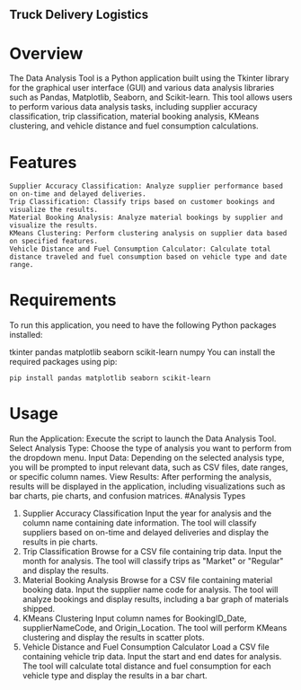 ## Truck Delivery Logistics
# Overview
The Data Analysis Tool is a Python application built using the Tkinter library for the graphical user interface (GUI) and various data analysis libraries such as Pandas, Matplotlib, Seaborn, and Scikit-learn. This tool allows users to perform various data analysis tasks, including supplier accuracy classification, trip classification, material booking analysis, KMeans clustering, and vehicle distance and fuel consumption calculations.

# Features
    Supplier Accuracy Classification: Analyze supplier performance based on on-time and delayed deliveries.
    Trip Classification: Classify trips based on customer bookings and visualize the results.
    Material Booking Analysis: Analyze material bookings by supplier and visualize the results.
    KMeans Clustering: Perform clustering analysis on supplier data based on specified features.
    Vehicle Distance and Fuel Consumption Calculator: Calculate total distance traveled and fuel consumption based on vehicle type and date range.
# Requirements
To run this application, you need to have the following Python packages installed:

  tkinter
  pandas
  matplotlib
  seaborn
  scikit-learn
  numpy
You can install the required packages using pip:

    pip install pandas matplotlib seaborn scikit-learn
# Usage
Run the Application: Execute the script to launch the Data Analysis Tool.
Select Analysis Type: Choose the type of analysis you want to perform from the dropdown menu.
Input Data: Depending on the selected analysis type, you will be prompted to input relevant data, such as CSV files, date ranges, or specific column names.
View Results: After performing the analysis, results will be displayed in the application, including visualizations such as bar charts, pie charts, and confusion matrices.
#Analysis Types
1. Supplier Accuracy Classification
Input the year for analysis and the column name containing date information.
The tool will classify suppliers based on on-time and delayed deliveries and display the results in pie charts.
2. Trip Classification
Browse for a CSV file containing trip data.
Input the month for analysis.
The tool will classify trips as "Market" or "Regular" and display the results.
3. Material Booking Analysis
Browse for a CSV file containing material booking data.
Input the supplier name code for analysis.
The tool will analyze bookings and display results, including a bar graph of materials shipped.
4. KMeans Clustering
Input column names for BookingID_Date, supplierNameCode, and Origin_Location.
The tool will perform KMeans clustering and display the results in scatter plots.
5. Vehicle Distance and Fuel Consumption Calculator
Load a CSV file containing vehicle trip data.
Input the start and end dates for analysis.
The tool will calculate total distance and fuel consumption for each vehicle type and display the results in a bar chart.
